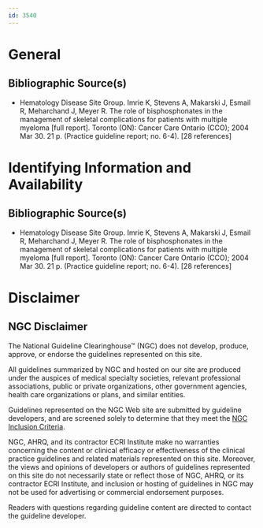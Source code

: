 ```yaml
---
id: 3540
---
```


# General

## Bibliographic Source(s)

- Hematology Disease Site Group. Imrie K, Stevens A, Makarski J, Esmail R, Meharchand J, Meyer R. The role of bisphosphonates in the management of skeletal complications for patients with multiple myeloma [full report]. Toronto (ON): Cancer Care Ontario (CCO); 2004 Mar 30. 21 p. (Practice guideline report; no. 6-4). [28 references]

# Identifying Information and Availability

## Bibliographic Source(s)

- Hematology Disease Site Group. Imrie K, Stevens A, Makarski J, Esmail R, Meharchand J, Meyer R. The role of bisphosphonates in the management of skeletal complications for patients with multiple myeloma [full report]. Toronto (ON): Cancer Care Ontario (CCO); 2004 Mar 30. 21 p. (Practice guideline report; no. 6-4). [28 references]

# Disclaimer

## NGC Disclaimer

The National Guideline Clearinghouse™ (NGC) does not develop, produce, approve, or endorse the guidelines represented on this site.

All guidelines summarized by NGC and hosted on our site are produced under the auspices of medical specialty societies, relevant professional associations, public or private organizations, other government agencies, health care organizations or plans, and similar entities.

Guidelines represented on the NGC Web site are submitted by guideline developers, and are screened solely to determine that they meet the [NGC Inclusion Criteria](/help-and-about/summaries/inclusion-criteria).

NGC, AHRQ, and its contractor ECRI Institute make no warranties concerning the content or clinical efficacy or effectiveness of the clinical practice guidelines and related materials represented on this site. Moreover, the views and opinions of developers or authors of guidelines represented on this site do not necessarily state or reflect those of NGC, AHRQ, or its contractor ECRI Institute, and inclusion or hosting of guidelines in NGC may not be used for advertising or commercial endorsement purposes.

Readers with questions regarding guideline content are directed to contact the guideline developer.

